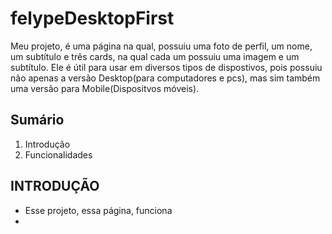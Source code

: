 # felypeDesktopFirst
Meu projeto, é uma página na qual, possuiu uma foto de perfil, um nome, um subtítulo e três cards, na qual cada um possuiu uma imagem e um subtítulo. Ele é útil para usar em diversos tipos de dispostivos, pois possuiu não apenas a versão Desktop(para computadores e pcs), mas sim também uma versão para Mobile(Dispositvos móveis).

## Sumário
1. Introdução
2. Funcionalidades

## INTRODUÇÃO
- Esse projeto, essa página, funciona
- 
